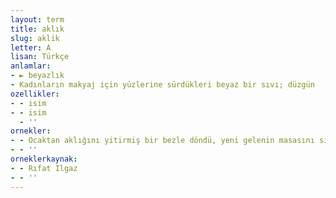 ```yaml
---
layout: term
title: aklık
slug: aklik
letter: A
lisan: Türkçe
anlamlar:
- ► beyazlık
- Kadınların makyaj için yüzlerine sürdükleri beyaz bir sıvı; düzgün
ozellikler:
- - isim
- - isim
  - ''
ornekler:
- - Ocaktan aklığını yitirmiş bir bezle döndü, yeni gelenin masasını sildi.
- - ''
orneklerkaynak:
- - Rıfat Ilgaz
- - ''
---
```

